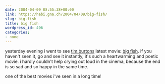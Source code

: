 ```yaml
---
date: 2004-04-09 08:55:38+00:00
link: https://habi.gna.ch/2004/04/09/big-fish/
slug: big-fish
title: big fish
wordpress_id: 496
categories:
- none
---
```


yesterday evening i went to see [tim burtons](https://imdb.com/name/nm0000318/) latest movie: [big fish](http://imdb.com/title/tt0319061/). if you haven't seen it, go and see it instantly, it's such a heartwarming and poetic movie. i hardly couldn't help crying out loud in the cinema, because the end is so sad and so happy in the same time.

one of the best movies i've seen in a long time!
